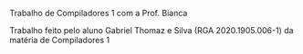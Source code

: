 
Trabalho de Compiladores 1 com a Prof. Bianca

Trabalho feito pelo aluno Gabriel Thomaz e Silva (RGA 2020.1905.006-1) da matéria de Compiladores 1
